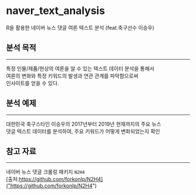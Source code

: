 # naver_text_analysis
R을 활용한 네이버 뉴스 댓글 여론 텍스트 분석 (feat.축구선수 이승우)


## 분석 목적
---------------------------------------

특정 인물/제품/현상의 여론을 알 수 있는 텍스트 데이터 분석을 통해서  
여론의 변화와 특정 키워드의 발생과 연관 관계를 파악함으로써  
인사이트를 얻을 수 있다.


## 분석 예제
---------------------------------------

대한민국 축구스타인 이승우의 2017년부터 2019년 현재까지의 주요 뉴스  
댓글 텍스트 데이터를 분석하여, 주요 키워드가 어떻게 변화되었는지 확인  


## 참고 자료
---------------------------------------
네이버 뉴스 댓글 크롤링 패키지 `N2H4`  
[출처:https://github.com/forkonlp/N2H4]("https://github.com/forkonlp/N2H4")  


